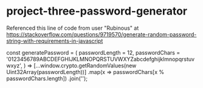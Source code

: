 # project-three-password-generator

Referenced this line of code from user "Rubinous" at https://stackoverflow.com/questions/9719570/generate-random-password-string-with-requirements-in-javascript

const generatePassword = (
  passwordLength = 12,
  passwordChars = '0123456789ABCDEFGHIJKLMNOPQRSTUVWXYZabcdefghijklmnopqrstuvwxyz',
) =>
  [...window.crypto.getRandomValues(new Uint32Array(passwordLength))]
    .map(x => passwordChars[x % passwordChars.length])
    .join('');